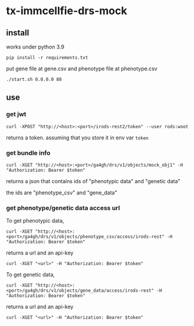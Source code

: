 # tx-immcellfie-drs-mock

## install 

works under python 3.9

```
pip install -r requirements.txt
```

put gene file at gene.csv and phenotype file at phenotype.csv

```
./start.sh 0.0.0.0 80
```

## use

### get jwt

```
curl -XPOST "http://<host>:<port>/irods-rest2/token" --user rods:woot
```

returns a token. assuming that you store it in env var `token`

### get bundle info

```
curl -XGET "http://<host>:<port>/ga4gh/drs/v1/objects/mock_obj1" -H "Authorization: Bearer $token"
```

returns a json that contains ids of "phenotypic data" and "genetic data"

the ids are "phenotype_csv" and "gene_data"

### get phenotype/genetic data access url

To get phenotypic data,

```
curl -XGET "http://<host>:<port>/ga4gh/drs/v1/objects/phenotype_csv/access/irods-rest" -H "Authorization: Bearer $token"
```

returns a url and an api-key
```
curl -XGET "<url>" -H "Authorization: Bearer $token"
```

To get genetic data,

```
curl -XGET "http://<host>:<port>/ga4gh/drs/v1/objects/gene_data/access/irods-rest" -H "Authorization: Bearer $token"
```

returns a url and an api-key
```
curl -XGET "<url>" -H "Authorization: Bearer $token"
```
